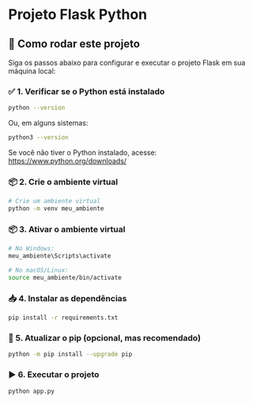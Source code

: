 # Projeto Flask Python

## 🚀 Como rodar este projeto

Siga os passos abaixo para configurar e executar o projeto Flask em sua máquina local:

### ✅ 1. Verificar se o Python está instalado

```bash
python --version
```
Ou, em alguns sistemas:
```bash
python3 --version
```

Se você não tiver o Python instalado, acesse: https://www.python.org/downloads/

### 📦 2. Crie o ambiente virtual

```bash
# Crie um ambiente virtual
python -m venv meu_ambiente
```
### 📦 3. Ativar o ambiente virtual

```bash
# No Windows:
meu_ambiente\Scripts\activate

# No macOS/Linux:
source meu_ambiente/bin/activate
```

### 📥 4. Instalar as dependências
```bash
pip install -r requirements.txt
```
### 🔄 5. Atualizar o pip (opcional, mas recomendado)
```bash
python -m pip install --upgrade pip
```
### ▶️ 6. Executar o projeto
```bash
python app.py
```
